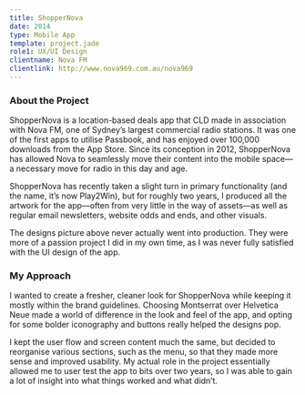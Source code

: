```yaml
---
title: ShopperNova
date: 2014
type: Mobile App
template: project.jade
role1: UX/UI Design
clientname: Nova FM
clientlink: http://www.nova969.com.au/nova969
---
```


### About the Project

ShopperNova is a location-based deals app that CLD made in association with Nova FM, one of Sydney’s largest commercial radio stations. It was one of the first apps to utilise Passbook, and has enjoyed over 100,000 downloads from the App Store. Since its conception in 2012, ShopperNova has allowed Nova to seamlessly move their content into the mobile space—a necessary move for radio in this day and age.

ShopperNova has recently taken a slight turn in primary functionality (and the name, it’s now Play2Win), but for roughly two years, I produced all the artwork for the app—often from very little in the way of assets—as well as regular email newsletters, website odds and ends, and other visuals.

The designs picture above never actually went into production. They were more of a passion project I did in my own time, as I was never fully satisfied with the UI design of the app.

### My Approach

I wanted to create a fresher, cleaner look for ShopperNova while keeping it mostly within the brand guidelines. Choosing Montserrat over Helvetica Neue made a world of difference in the look and feel of the app, and opting for some bolder iconography and buttons really helped the designs pop.

I kept the user flow and screen content much the same, but decided to reorganise various sections, such as the menu, so that they made more sense and improved usability. My actual role in the project essentially allowed me to user test the app to bits over two years, so I was able to gain a lot of insight into what things worked and what didn’t.
